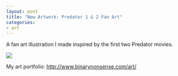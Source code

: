 ```yaml
---
layout: post
title: "New Artwork: Predator 1 & 2 Fan Art"
categories:
- art
---
```


<p>
A fan art illustration I made inspired by the first two Predator movies.
</p>

<p>
<img src="http://www.binarynonsense.com/imgs/art/full/alvaro-garcia-predator-01-reducedforweb.jpg" class="tall-img" />
</p>


<p>My art portfolio: <a href="http://www.binarynonsense.com/art/">http://www.binarynonsense.com/art/</a></p>
